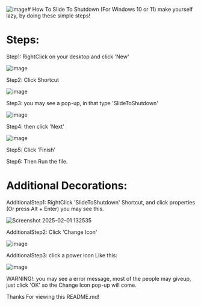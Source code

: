 ![image](https://github.com/user-attachments/assets/a23db490-7148-4828-aa66-0982b0fa819d)# How To Slide To Shutdown (For Windows 10 or 11)
make yourself lazy, by doing these simple steps!


# Steps:
Step1: RightClick on your desktop and click 'New'

![image](https://github.com/user-attachments/assets/ff36571a-0dbd-4d4c-a292-05705a3e7e19)

Step2: Click Shortcut

![image](https://github.com/user-attachments/assets/76ba20c4-51fb-42c6-8322-21a34195da4d)

Step3: you may see a pop-up, in that type 'SlideToShutdown'

![image](https://github.com/user-attachments/assets/4b6ef7e8-f965-432d-99c9-ff3307c9393d)

Step4: then click 'Next'

![image](https://github.com/user-attachments/assets/de082f0f-42b6-40b7-9521-df9754bdd290)

Step5: Click 'Finish'

Step6: Then Run the file.


# Additional Decorations:
AdditionalStep1: RightClick 'SlideToShutdown' Shortcut, and click properties (Or press Alt + Enter) you may see this.

![Screenshot 2025-02-01 132535](https://github.com/user-attachments/assets/43619555-d970-40b8-91c1-a420aa3c9470)

AdditionalStep2: Click 'Change Icon'

![image](https://github.com/user-attachments/assets/09066189-789f-4bf8-b15e-e3e1a8d79a8d)

AdditionalStep3: click a power icon Like this: 

![image](https://github.com/user-attachments/assets/afc2e2e2-64b7-4fb2-a114-fc3f6a048adf)



WARNING!: you may see a error message, most of the people may giveup, just click 'OK' so the Change Icon pop-up will come.


Thanks For viewing this README.md!
